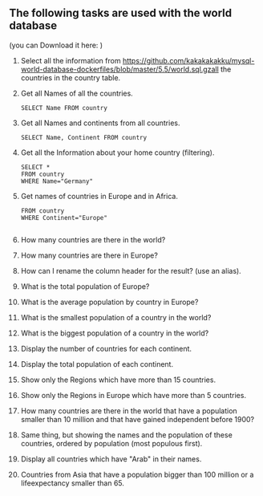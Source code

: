 ## The following tasks are used with the world database
(you can Download it here: )

1. Select all the information from https://github.com/kakakakakku/mysql-world-database-dockerfiles/blob/master/5.5/world.sql.gzall the countries in the country table.
2. Get all Names of all the countries.
   
   ```
   SELECT Name FROM country
3. Get all Names and continents from all countries.
   ```
   SELECT Name, Continent FROM country
4. Get all the Information about your home country (filtering).
   ```
   SELECT *
   FROM country
   WHERE Name="Germany"
5. Get names of countries in Europe and in Africa.
   ```SELECT Name
   FROM country
   WHERE Continent="Europe"
   

6. How many countries are there in the world?

7. How many countries are there in Europe?

8. How can I rename the column header for the result? (use an alias).

9. What is the total population of Europe?

10. What is the average population by country in Europe?

11. What is the smallest population of a country in the world?

12. What is the biggest population of a country in the world?


13. Display the number of countries for each continent.

14. Display the total population of each continent.

15. Show only the Regions which have more than 15 countries.

16. Show only the Regions in Europe which have more than 5 countries.
17. How many countries are there in the world that have a population smaller than 10 million and that have gained independent before 1900?
18. Same thing, but showing the names and the population of these countries, ordered by population (most populous first).
19. Display all countries which have "Arab" in their names.
20. Countries from Asia that have a population bigger than 100 million or a lifeexpectancy smaller than 65.



